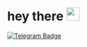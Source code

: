 <div id="header" align="left">
  <a
    <img src="https://media.giphy.com/media/k0ijJhqrUP4T2EvmJ1/giphy.gif" width="100"/>
    <h1>
    hey there
    <img src="https://media.giphy.com/media/hvRJCLFzcasrR4ia7z/giphy.gif" width="30px"/>
    </h1>
  </a>
</div>
<div id="badges">
  <a href="https://t.me/thebirdisflyinghome">
    <img src="https://img.shields.io/badge/Telegram-blue?style=for-the-badge&logo=telegram&logoColor=white" alt="Telegram Badge"/>
  </a>
</div>

